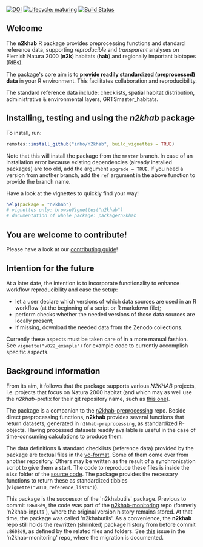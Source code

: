 <!-- badges: start -->
[![DOI](https://zenodo.org/badge/DOI/10.5281/zenodo.3631579.svg)](https://doi.org/10.5281/zenodo.3631579)
[![Lifecycle: maturing](https://img.shields.io/badge/lifecycle-maturing-blue.svg)](https://www.tidyverse.org/lifecycle/#maturing)
[![Build Status](https://travis-ci.com/inbo/n2khab.svg?branch=master)](https://travis-ci.com/inbo/n2khab)
<!-- badges: end -->

## Welcome

The **n2khab** R package provides preprocessing functions and standard reference data, supporting _reproducible_ and _transparent_ analyses on Flemish Natura 2000 (**n2k**) habitats (**hab**) and regionally important biotopes (RIBs).

The package's core aim is to **provide readily standardized (preprocessed) data** in your R environment.
This facilitates collaboration and reproducibility.

The standard reference data include: checklists, spatial habitat distribution, administrative & environmental layers, GRTSmaster_habitats.

## Installing, testing and using the _n2khab_ package

To install, run:

```r
remotes::install_github("inbo/n2khab", build_vignettes = TRUE)
```

Note that this will install the package from the `master` branch.
In case of an installation error because existing dependencies (already installed packages) are too old, add the argument `upgrade = TRUE`.
If you need a version from another branch, add the `ref` argument in the above function to provide the branch name.

Have a look at the vignettes to quickly find your way!

```r
help(package = "n2khab")
# vignettes only: browseVignettes("n2khab")
# documentation of whole package: package?n2khab
```


## You are welcome to contribute!

Please have a look at our [contributing guide](.github/CONTRIBUTING.md)!


## Intention for the future

At a later date, the intention is to incorporate functionality to enhance workflow reproducibility and ease the setup:

- let a user declare which versions of which data sources are used in an R workflow (at the beginning of a script or R markdown file);
- perform checks whether the needed versions of those data sources are locally present;
- if missing, download the needed data from the Zenodo collections.

Currently these aspects must be taken care of in a more manual fashion.
See `vignette("v022_example")` for example code to currently accomplish specific aspects.


## Background information

From its aim, it follows that the package supports various _N2KHAB_ projects, i.e. projects that focus on Natura 2000 habitat (and which may as well use the _n2khab_-prefix for their git repository name, such as [this one](https://github.com/inbo/n2khab-monitoring)).

The package is a companion to the [n2khab-preprocessing](https://github.com/inbo/n2khab-preprocessing) repo.
Beside direct preprocessing functions, **n2khab** provides several functions that return datasets, generated in `n2khab-preprocessing`, as standardized R-objects.
Having processed datasets readily available is useful in the case of time-consuming calculations to produce them.

The data definitions & standard checklists (reference data) provided by the package are textual files in the [vc-format](https://ropensci.github.io/git2rdata/index.html).
Some of them come over from another repository.
Others may be written as the result of a synchronization script to give them a start.
The code to reproduce these files is inside the `misc` folder of the [source code](https://github.com/inbo/n2khab).
The package provides the necessary functions to return these as standardized tibbles (`vignette("v010_reference_lists")`).

This package is the successor of the 'n2khabutils' package.
Previous to commit `c8608d9`, the code was part of the [n2khab-monitoring](https://github.com/inbo/n2khab-monitoring) repo (formerly 'n2khab-inputs'), where the original version history remains stored.
At that time, the package was called 'n2khabutils'.
As a convenience, the **n2khab** repo still holds the rewritten (shrinked) package history from before commit `c8608d9`, as defined by the related files and folders.
See [this](https://github.com/inbo/n2khab-monitoring/issues/28) issue in the 'n2khab-monitoring' repo, where the migration is documented.

